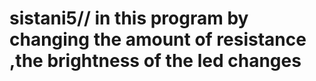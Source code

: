 # sistani5// in this program by changing the amount of resistance ,the brightness of the led changes
